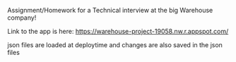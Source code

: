Assignment/Homework for a Technical interview at the big Warehouse company!

Link to the app is here: https://warehouse-project-19058.nw.r.appspot.com/

json files are loaded at deploytime and changes are also saved in the json files
